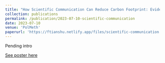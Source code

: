 ```yaml
---
title: "How Scientific Communication Can Reduce Carbon Footprint: Evidence from Social Media Mini-programs in China"
collection: publications
permalink: /publication/2023-07-10-scientific-communication
date: 2023-07-10
venue: 'PolMeth'
paperurl: 'https://ftianshu.netlify.app/files/scientific-communication.jpg'
---
```


Pending intro

[See poster here](https://ftianshu.netlify.app/files/scientific-communication.jpg)